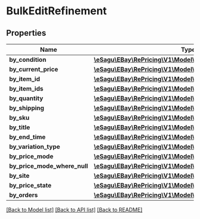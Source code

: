 # BulkEditRefinement

## Properties
Name | Type | Description | Notes
------------ | ------------- | ------------- | -------------
**by_condition** | [**\eSagu\EBay\RePricing\V1\Model\RefineByCondition**](RefineByCondition.md) |  | [optional] 
**by_current_price** | [**\eSagu\EBay\RePricing\V1\Model\RefineByCurrentPrice**](RefineByCurrentPrice.md) |  | [optional] 
**by_item_id** | [**\eSagu\EBay\RePricing\V1\Model\RefineByItemId**](RefineByItemId.md) |  | [optional] 
**by_item_ids** | [**\eSagu\EBay\RePricing\V1\Model\RefineByItemIds**](RefineByItemIds.md) |  | [optional] 
**by_quantity** | [**\eSagu\EBay\RePricing\V1\Model\RefineByQuantity**](RefineByQuantity.md) |  | [optional] 
**by_shipping** | [**\eSagu\EBay\RePricing\V1\Model\RefineByShipping**](RefineByShipping.md) |  | [optional] 
**by_sku** | [**\eSagu\EBay\RePricing\V1\Model\RefineBySKU**](RefineBySKU.md) |  | [optional] 
**by_title** | [**\eSagu\EBay\RePricing\V1\Model\RefineByTitle**](RefineByTitle.md) |  | [optional] 
**by_end_time** | [**\eSagu\EBay\RePricing\V1\Model\RefineByEndTime**](RefineByEndTime.md) |  | [optional] 
**by_variation_type** | [**\eSagu\EBay\RePricing\V1\Model\RefineByVariationType**](RefineByVariationType.md) |  | [optional] 
**by_price_mode** | [**\eSagu\EBay\RePricing\V1\Model\RefineByPriceMode**](RefineByPriceMode.md) |  | [optional] 
**by_price_mode_where_null** | [**\eSagu\EBay\RePricing\V1\Model\RefineByPriceModeWhereNull**](RefineByPriceModeWhereNull.md) |  | [optional] 
**by_site** | [**\eSagu\EBay\RePricing\V1\Model\RefineBySite**](RefineBySite.md) |  | [optional] 
**by_price_state** | [**\eSagu\EBay\RePricing\V1\Model\RefineByPriceState**](RefineByPriceState.md) |  | [optional] 
**by_orders** | [**\eSagu\EBay\RePricing\V1\Model\RefineByOrders**](RefineByOrders.md) |  | [optional] 

[[Back to Model list]](../README.md#documentation-for-models) [[Back to API list]](../README.md#documentation-for-api-endpoints) [[Back to README]](../README.md)


